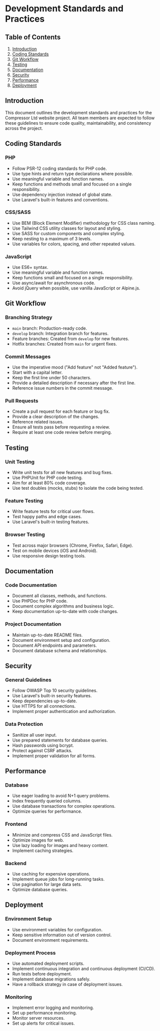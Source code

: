 # Development Standards and Practices

## Table of Contents
1. [Introduction](#introduction)
2. [Coding Standards](#coding-standards)
3. [Git Workflow](#git-workflow)
4. [Testing](#testing)
5. [Documentation](#documentation)
6. [Security](#security)
7. [Performance](#performance)
8. [Deployment](#deployment)

## Introduction

This document outlines the development standards and practices for the Compressor Ltd website project. All team members are expected to follow these guidelines to ensure code quality, maintainability, and consistency across the project.

## Coding Standards

### PHP

- Follow PSR-12 coding standards for PHP code.
- Use type hints and return type declarations where possible.
- Use meaningful variable and function names.
- Keep functions and methods small and focused on a single responsibility.
- Use dependency injection instead of global state.
- Use Laravel's built-in features and conventions.

### CSS/SASS

- Use BEM (Block Element Modifier) methodology for CSS class naming.
- Use Tailwind CSS utility classes for layout and styling.
- Use SASS for custom components and complex styling.
- Keep nesting to a maximum of 3 levels.
- Use variables for colors, spacing, and other repeated values.

### JavaScript

- Use ES6+ syntax.
- Use meaningful variable and function names.
- Keep functions small and focused on a single responsibility.
- Use async/await for asynchronous code.
- Avoid jQuery when possible, use vanilla JavaScript or Alpine.js.

## Git Workflow

### Branching Strategy

- `main` branch: Production-ready code.
- `develop` branch: Integration branch for features.
- Feature branches: Created from `develop` for new features.
- Hotfix branches: Created from `main` for urgent fixes.

### Commit Messages

- Use the imperative mood ("Add feature" not "Added feature").
- Start with a capital letter.
- Keep the first line under 50 characters.
- Provide a detailed description if necessary after the first line.
- Reference issue numbers in the commit message.

### Pull Requests

- Create a pull request for each feature or bug fix.
- Provide a clear description of the changes.
- Reference related issues.
- Ensure all tests pass before requesting a review.
- Require at least one code review before merging.

## Testing

### Unit Testing

- Write unit tests for all new features and bug fixes.
- Use PHPUnit for PHP code testing.
- Aim for at least 80% code coverage.
- Use test doubles (mocks, stubs) to isolate the code being tested.

### Feature Testing

- Write feature tests for critical user flows.
- Test happy paths and edge cases.
- Use Laravel's built-in testing features.

### Browser Testing

- Test across major browsers (Chrome, Firefox, Safari, Edge).
- Test on mobile devices (iOS and Android).
- Use responsive design testing tools.

## Documentation

### Code Documentation

- Document all classes, methods, and functions.
- Use PHPDoc for PHP code.
- Document complex algorithms and business logic.
- Keep documentation up-to-date with code changes.

### Project Documentation

- Maintain up-to-date README files.
- Document environment setup and configuration.
- Document API endpoints and parameters.
- Document database schema and relationships.

## Security

### General Guidelines

- Follow OWASP Top 10 security guidelines.
- Use Laravel's built-in security features.
- Keep dependencies up-to-date.
- Use HTTPS for all connections.
- Implement proper authentication and authorization.

### Data Protection

- Sanitize all user input.
- Use prepared statements for database queries.
- Hash passwords using bcrypt.
- Protect against CSRF attacks.
- Implement proper validation for all forms.

## Performance

### Database

- Use eager loading to avoid N+1 query problems.
- Index frequently queried columns.
- Use database transactions for complex operations.
- Optimize queries for performance.

### Frontend

- Minimize and compress CSS and JavaScript files.
- Optimize images for web.
- Use lazy loading for images and heavy content.
- Implement caching strategies.

### Backend

- Use caching for expensive operations.
- Implement queue jobs for long-running tasks.
- Use pagination for large data sets.
- Optimize database queries.

## Deployment

### Environment Setup

- Use environment variables for configuration.
- Keep sensitive information out of version control.
- Document environment requirements.

### Deployment Process

- Use automated deployment scripts.
- Implement continuous integration and continuous deployment (CI/CD).
- Run tests before deployment.
- Implement database migrations safely.
- Have a rollback strategy in case of deployment issues.

### Monitoring

- Implement error logging and monitoring.
- Set up performance monitoring.
- Monitor server resources.
- Set up alerts for critical issues.
